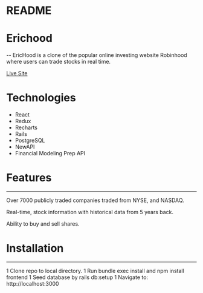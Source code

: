 # README


# Erichood
--
EricHood is a clone of the popular online investing website Robinhood where users can trade stocks in real time.

[Live Site](https://rhood.herokuapp.com/)

# Technologies

* React
* Redux
* Recharts
* Rails
* PostgreSQL
* NewAPI
* Financial Modeling Prep API


# Features
---
Over 7000 publicly traded companies traded from NYSE, and NASDAQ. 

Real-time, stock information with historical data from 5 years back.

Ability to buy and sell shares.



# Installation
---
1 Clone repo to local directory. 
1 Run bundle exec install and npm install frontend 
1 Seed database by rails db:setup
1 Navigate to: http://localhost:3000











